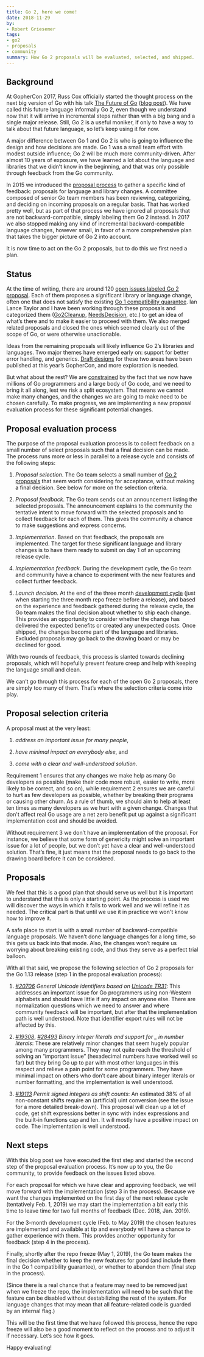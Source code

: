 ```yaml
---
title: Go 2, here we come!
date: 2018-11-29
by:
- Robert Griesemer
tags:
- go2
- proposals
- community
summary: How Go 2 proposals will be evaluated, selected, and shipped.
---
```


## Background

At GopherCon 2017, Russ Cox officially started the thought process on the
next big version of Go with his talk [The Future of Go](https://www.youtube.com/watch?v=0Zbh_vmAKvk)
([blog post](https://blog.golang.org/toward-go2)). We have
called this future language informally Go 2, even though we understand now
that it will arrive in incremental steps rather than with a big bang and a
single major release. Still, Go 2 is a useful moniker, if only to have a way
to talk about that future language, so let’s keep using it for now.

A major difference between Go 1 and Go 2 is who is going to influence the
design and how decisions are made. Go 1 was a small team effort with modest
outside influence; Go 2 will be much more community-driven.
After almost 10 years of exposure, we have
learned a lot about the language and libraries that we didn’t know in the
beginning, and that was only possible through feedback from the Go community.

In 2015 we introduced the [proposal process](https://golang.org/s/proposal)
to gather a specific kind of feedback: proposals for language and library
changes. A committee composed of senior Go team members has been reviewing,
categorizing, and deciding on incoming proposals on a regular basis. That
has worked pretty well, but as part of that process we have ignored all
proposals that are not backward-compatible, simply labeling them Go 2 instead.
In 2017 we also stopped making any kind of incremental backward-compatible
language changes, however small, in favor of a more comprehensive plan that
takes the bigger picture of Go 2 into account.

It is now time to act on the Go 2 proposals, but to do this we first need a plan.

## Status

At the time of writing, there are around 120
[open issues labeled Go 2 proposal](https://github.com/golang/go/issues?page=1&q=is%3Aissue+is%3Aopen+label%3Aproposal+label%3AGo2&utf8=%E2%9C%93).
Each of them proposes a significant library or language change, often one
that does not satisfy the existing
[Go 1 compatibility guarantee](https://golang.org/doc/go1compat).
Ian Lance Taylor and I
have been working through these proposals and categorized them
([Go2Cleanup](https://github.com/golang/go/issues?utf8=%E2%9C%93&q=is%3Aissue+is%3Aopen+label%3Aproposal+label%3AGo2+label%3AGo2Cleanup),
[NeedsDecision](https://github.com/golang/go/issues?utf8=%E2%9C%93&q=is%3Aissue+is%3Aopen+label%3Aproposal+label%3AGo2+label%3ANeedsDecision),
etc.) to get an idea of what’s there and to make it easier to
proceed with them. We also merged related proposals and closed the ones which
seemed clearly out of the scope of Go, or were otherwise unactionable.

Ideas from the remaining proposals will likely influence Go 2’s libraries
and languages. Two major themes have emerged early on: support for better
error handling, and generics. [Draft designs](https://blog.golang.org/go2draft)
for these two areas have been
published at this year’s GopherCon, and more exploration is needed.

But what about the rest? We are [constrained](https://blog.golang.org/toward-go2)
by the fact that we now have
millions of Go programmers and a large body of Go code, and we need to
bring it all along, lest we risk a split ecosystem. That means we cannot
make many changes, and the changes we are going to make need to be chosen
carefully. To make progress, we are implementing a new proposal evaluation
process for these significant potential changes.

## Proposal evaluation process

The purpose of the proposal evaluation process is to collect feedback on
a small number of select proposals such that a final decision can be made.
The process runs more or less in parallel to a release cycle and consists
of the following steps:

1. _Proposal selection_. The Go team selects a small number of
[Go 2 proposals](https://github.com/golang/go/issues?utf8=%E2%9C%93&q=is%3Aissue+is%3Aopen+label%3AGo2+label%3AProposal)
that seem worth considering for acceptance, without making a final decision.
See below for more on the selection criteria.

2. _Proposal feedback_. The Go team sends out an announcement listing the selected
proposals. The announcement explains to the community the tentative intent to
move forward with the selected proposals and to collect feedback for each
of them. This gives the community a chance to make suggestions and express
concerns.

3. _Implementation_. Based on that feedback, the proposals are implemented.
The target for these significant language and library changes is to have
them ready to submit on day 1 of an upcoming release cycle.

4. _Implementation feedback_. During the development cycle, the Go team and
community have a chance to experiment with the new features and collect
further feedback.

5. _Launch decision_. At the end of the three month
[development cycle](https://github.com/golang/go/wiki/Go-Release-Cycle)
(just when starting the three month repo freeze before a release), and
based on the experience and feedback gathered during the release cycle,
the Go team makes the final decision about whether to ship each change.
This provides an opportunity to consider whether the change has delivered
the expected benefits or created any unexpected costs. Once shipped, the
changes become part of the language and libraries. Excluded proposals may
go back to the drawing board or may be declined for good.

With two rounds of feedback, this process is slanted towards declining
proposals, which will hopefully prevent feature creep and help with
keeping the language small and clean.

We can’t go through this process for each of the open Go 2
proposals, there are simply too many of them. That’s where the selection
criteria come into play.

## Proposal selection criteria

A proposal must at the very least:

1. _address an important issue for many people_,

2. _have minimal impact on everybody else_, and

3. _come with a clear and well-understood solution_.

Requirement 1 ensures that any changes we make help as many Go developers
as possible (make their code more robust, easier to write, more likely to
be correct, and so on), while requirement 2 ensures we are careful to hurt
as few developers as possible, whether by breaking their programs or causing
other churn. As a rule of thumb, we should aim to help at least ten times as
many developers as we hurt with a given change. Changes that don't affect
real Go usage are a net zero benefit put up against a significant
implementation cost and should be avoided.

Without requirement 3 we don’t have an implementation of the proposal.
For instance, we believe that some form of genericity might solve an important
issue for a lot of people, but we don’t yet have a clear and well-understood
solution. That’s fine, it just means that the proposal needs to go back to
the drawing board before it can be considered.

## Proposals

We feel that this is a good plan that should serve us well but it is important
to understand that this is only a starting point. As the process is used we will
discover the ways in which it fails to work well and we will refine it as needed.
The critical part is that until we use it in practice we won't know how to improve it.

A safe place to start is with a small number of backward-compatible language
proposals. We haven’t done language changes for a long time, so this gets us
back into that mode. Also, the changes won’t require us worrying about
breaking existing code, and thus they serve as a perfect trial balloon.

With all that said, we propose the following selection of Go 2 proposals for
the Go 1.13 release (step 1 in the proposal evaluation process):

1. [_\#20706_](https://github.com/golang/go/issues/20706) _General Unicode identifiers based on_ [_Unicode TR31_](http://unicode.org/reports/tr31/):
This addresses an important issue for Go programmers using non-Western alphabets
and should have little if any impact on anyone else. There are normalization
questions which we need to answer and where community feedback will be
important, but after that the implementation path is well understood.
Note that identifier export rules will not be affected by this.

2. [_\#19308_](https://github.com/golang/go/issues/19308), [_\#28493_](https://github.com/golang/go/issues/28493) _Binary integer literals and support for \_ in number literals_:
These are relatively minor changes that seem hugely popular among many
programmers. They may not quite reach the threshold of solving an
“important issue” (hexadecimal numbers have worked well so far) but they
bring Go up to par with most other languages in this respect and relieve
a pain point for some programmers. They have minimal impact on others who
don’t care about binary integer literals or number formatting, and the
implementation is well understood.

3. [_\#19113_](https://github.com/golang/go/issues/19113) _Permit signed integers as shift counts_:
An estimated 38% of all non-constant shifts require an (artificial) uint
conversion (see the issue for a more detailed break-down). This proposal
will clean up a lot of code, get shift expressions better in sync with index
expressions and the built-in functions cap and len. It will mostly have a
positive impact on code. The implementation is well understood.

## Next steps

With this blog post we have executed the first step and started the second
step of the proposal evaluation process. It’s now up to you, the
Go community, to provide feedback on the issues listed above.

For each proposal for which we have clear and approving feedback, we will
move forward with the implementation (step 3 in the process). Because we
want the changes implemented on the first day of the next release cycle
(tentatively Feb. 1, 2019) we may start the implementation a bit early
this time to leave time for two full months of feedback (Dec. 2018,
Jan. 2019).

For the 3-month development cycle (Feb. to May 2019) the chosen features
are implemented and available at tip and everybody will have a chance to
gather experience with them. This provides another opportunity for feedback
(step 4 in the process).

Finally, shortly after the repo freeze (May 1, 2019), the Go team makes the
final decision whether to keep the new features for good (and include them
in the Go 1 compatibility guarantee), or whether to abandon them (final
step in the process).

(Since there is a real chance that a feature may need to be removed just
when we freeze the repo, the implementation will need to be such that the
feature can be disabled without destabilizing the rest of the system.
For language changes that may mean that all feature-related code is
guarded by an internal flag.)

This will be the first time that we have followed this process, hence the
repo freeze will also be a good moment to reflect on the process and to
adjust it if necessary. Let’s see how it goes.

Happy evaluating!
